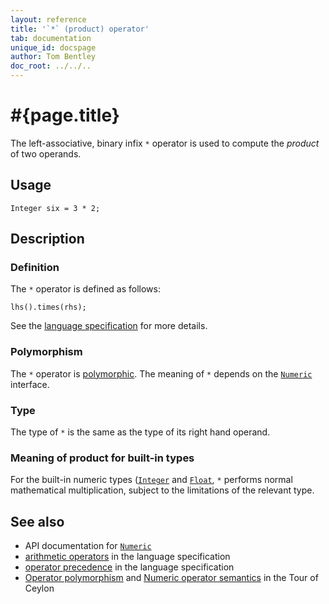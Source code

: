 ```yaml
---
layout: reference
title: '`*` (product) operator'
tab: documentation
unique_id: docspage
author: Tom Bentley
doc_root: ../../..
---
```


# #{page.title}

The left-associative, binary infix `*` operator is used to compute the *product* of 
two operands.

## Usage 

<!-- try: -->
    Integer six = 3 * 2;

## Description

### Definition

The `*` operator is defined as follows:

<!-- check:none -->
<!-- try: -->
    lhs().times(rhs);

See the [language specification](#{site.urls.spec_current}#arithmetic) for more details.

### Polymorphism

The `*` operator is [polymorphic](#{page.doc_root}/reference/operator/operator-polymorphism). 
The meaning of `*` depends on the 
[`Numeric`](#{site.urls.apidoc_current}/Numeric.type.html) interface.

### Type

The type of `*` is the same as the type of its right hand operand.

### Meaning of product for built-in types

For the built-in numeric types ([`Integer`](#{site.urls.apidoc_current}/Integer.type.html) and 
[`Float`](#{site.urls.apidoc_current}/Float.type.html),
`*` performs normal mathematical multiplication, subject to the limitations
of the relevant type.

## See also

* API documentation for [`Numeric`](#{site.urls.apidoc_current}/Numeric.type.html)
* [arithmetic operators](#{site.urls.spec_current}#arithmetic) in the 
  language specification
* [operator precedence](#{site.urls.spec_current}#operatorprecedence) in the 
  language specification
* [Operator polymorphism](#{page.doc_root}/tour/language-module/#operator_polymorphism) 
  and 
  [Numeric operator semantics](#{page.doc_root}/tour/language-module/#numeric_operator_semantics) 
  in the Tour of Ceylon
